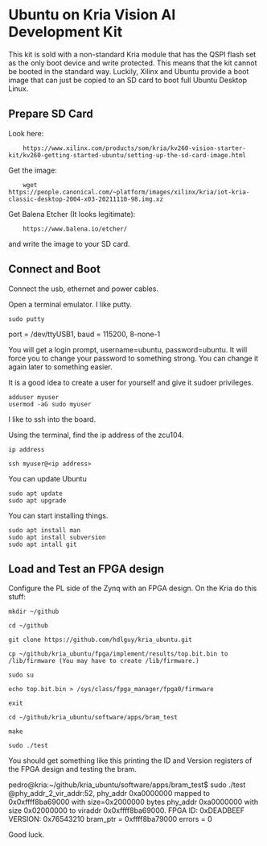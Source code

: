 # Ubuntu on Kria Vision AI Development Kit
This kit is sold with a non-standard Kria module that has the QSPI flash set as the only boot device and write protected.  This means that the kit cannot be booted in the standard way. Luckily, Xilinx and Ubuntu provide a boot image that can just be copied to an SD card to boot full Ubuntu Desktop Linux.

## Prepare SD Card

Look here:

        https://www.xilinx.com/products/som/kria/kv260-vision-starter-kit/kv260-getting-started-ubuntu/setting-up-the-sd-card-image.html

Get the image:

        wget https://people.canonical.com/~platform/images/xilinx/kria/iot-kria-classic-desktop-2004-x03-20211110-98.img.xz

Get Balena Etcher (It looks legitimate):

        https://www.balena.io/etcher/

and write the image to your SD card.

## Connect and Boot

Connect the usb, ethernet and power cables. 

Open a terminal emulator.  I like putty.

    sudo putty

port = /dev/ttyUSB1, baud = 115200, 8-none-1


You will get a login prompt, username=ubuntu, password=ubuntu. It will force you to change your password to something strong. You can change it again later to something easier.

It is a good idea to create a user for yourself and give it sudoer privileges.

    adduser myuser
    usermod -aG sudo myuser

I like to ssh into the board. 

Using the terminal, find the ip address of the zcu104.

    ip address

    ssh myuser@<ip address>

You can update Ubuntu

    sudo apt update
    sudo apt upgrade

You can start installing things.

    sudo apt install man
    sudo apt install subversion
    sudo apt intall git

## Load and Test an FPGA design

Configure the PL side of the Zynq with an FPGA design. On the Kria do this stuff:

    mkdir ~/github

    cd ~/github

    git clone https://github.com/hdlguy/kria_ubuntu.git

    cp ~/github/kria_ubuntu/fpga/implement/results/top.bit.bin to /lib/firmware (You may have to create /lib/firmware.)

    sudo su

    echo top.bit.bin > /sys/class/fpga_manager/fpga0/firmware

    exit
    
    cd ~/github/kria_ubuntu/software/apps/bram_test

    make

    sudo ./test

You should get something like this printing the ID and Version registers of the FPGA design and testing the bram.

pedro@kria:~/github/kria_ubuntu/software/apps/bram_test$ sudo ./test
@phy_addr_2_vir_addr:52, phy_addr 0xa0000000 mapped to 0x0xffff8ba69000 with size=0x2000000 bytes
phy_addr 0xa0000000 with size 0x02000000 to viraddr 0x0xffff8ba69000.
FPGA ID: 0xDEADBEEF
VERSION: 0x76543210
bram_ptr = 0xffff8ba79000
errors = 0



Good luck.



